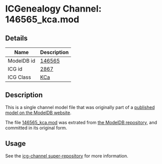 # ICGenealogy Channel: 146565\_kca.mod

## Details

Name | Description
---- | -----------
ModelDB id | [146565](http://senselab.med.yale.edu/ModelDB/ShowModel.cshtml?model=146565)
ICG id | [2867](http://icg.neurotheory.ox.ac.uk/channels/5/2867)
ICG Class | [KCa](http://icg.neurotheory.ox.ac.uk/channels/5)

## Description

This is a single channel model file that was originally part of a [published model on the ModelDB website](http://senselab.med.yale.edu/mModelDB/ShowModel.cshtml?model=146565).

The file [146565\_kca.mod](146565_kca.mod) was extrated from [the ModelDB repository](http://senselab.med.yale.edu/ModelDB/ShowModel.cshtml?model=146565), and committed in its original form.

## Usage

See the [icg-channel super-repository](https://github.com/icgenealogy/icg-channels) for more information.